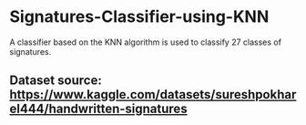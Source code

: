 # Signatures-Classifier-using-KNN
A classifier based on the KNN algorithm is used to classify 27 classes of signatures.
## Dataset source: https://www.kaggle.com/datasets/sureshpokharel444/handwritten-signatures
